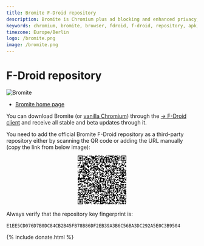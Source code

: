 ```yaml
---
title: Bromite F-Droid repository
description: Bromite is Chromium plus ad blocking and enhanced privacy; take back your browser
keywords: chromium, bromite, browser, fdroid, f-droid, repository, apk, adblock, android, privacy, amp, arm, arm64, 8.1, 8.0, oreo, 4.4, 5.0, 5.1, 6.0, 7.0, 7.1, kitkat, lollipop, marshmallow, nougat, aroma, super, stock, full, mini, micro, nano, pico, tvstock, background video playback, fingerprinting
timezone: Europe/Berlin
logo: /bromite.png
image: /bromite.png
---
```

# F-Droid repository

<img title="Bromite - Take back your browser!" src="https://www.bromite.org/android-icon-192x192.png" width="96" alt="Bromite" />

* [Bromite home page](/)

You can download Bromite (or [vanilla Chromium](./chromium)) through the [&rarr; F-Droid client](https://f-droid.org/) and receive all stable and beta updates through it.

You need to add the official Bromite F-Droid repository as a third-party repository either by scanning the QR code or adding the URL manually (copy the link from below image):

<center><a href="https://fdroid-bromite.a3c1.starter-us-west-1.openshiftapps.com/fdroid/repo?fingerprint=E1EE5CD076D7B0DC84CB2B45FB78B86DF2EB39A3B6C56BA3DC292A5E0C3B9504"><img title="Bromite - Take back your browser! - F-Droid repository QR code" src="fdroid.png" width="128" alt="Bromite F-Droid Repository QR code" /></a></center>

Always verify that the repository key fingerprint is:
```
E1EE5CD076D7B0DC84CB2B45FB78B86DF2EB39A3B6C56BA3DC292A5E0C3B9504
```

{% include donate.html %}

